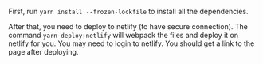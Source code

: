 First, run `yarn install --frozen-lockfile` to install all the dependencies.

After that, you need to deploy to netlify (to have secure connection). The command `yarn deploy:netlify` will webpack the files and deploy it on netlify for you. You may need to login to netlify. You should get a link to the page after deploying.
